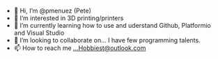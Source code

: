 - 👋 Hi, I’m @pmenuez (Pete)
- 👀 I’m interested in 3D printing/printers
- 🌱 I’m currently learning how to use and uderstand Github, Platformio and Visual Studio
- 💞️ I’m looking to collaborate on... I have few programming talents.  
- 📫 How to reach me ...Hobbiest@outlook.com

<!---
pmenuez/pmenuez is a ✨ special ✨ repository because its `README.md` (this file) appears on your GitHub profile.
You can click the Preview link to take a look at your changes.
--->
